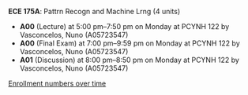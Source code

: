 **ECE 175A**: Pattrn Recogn and Machine Lrng (4 units)

- **A00** (Lecture) at 5:00 pm–7:50 pm on Monday at PCYNH 122 by Vasconcelos, Nuno (A05723547)
- **A00** (Final Exam) at 7:00 pm–9:59 pm on Monday at PCYNH 122 by Vasconcelos, Nuno (A05723547)
- **A01** (Discussion) at 8:00 pm–8:50 pm on Monday at PCYNH 122 by Vasconcelos, Nuno (A05723547)

[Enrollment numbers over time](./ECE175A.tsv)
